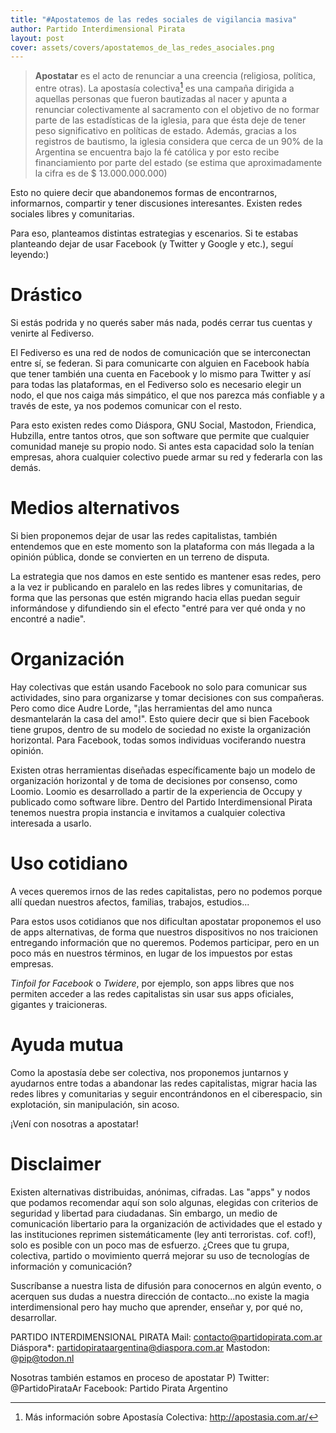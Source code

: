 ```yaml
---
title: "#Apostatemos de las redes sociales de vigilancia masiva"
author: Partido Interdimensional Pirata
layout: post
cover: assets/covers/apostatemos_de_las_redes_asociales.png
---
```


> **Apostatar** es el acto de renunciar a una creencia (religiosa,
> política, entre otras).  La apostasía colectiva[^apostasia] es una
> campaña dirigida a aquellas personas que fueron bautizadas al nacer y
> apunta a renunciar colectivamente al sacramento con el objetivo de no
> formar parte de las estadísticas de la iglesia, para que ésta deje de
> tener peso significativo en políticas de estado.  Además, gracias a
> los registros de bautismo, la iglesia considera que cerca de un 90% de
> la Argentina se encuentra bajo la fé católica y por esto recibe
> financiamiento por parte del estado (se estima que aproximadamente la
> cifra es de $ 13.000.000.000)

[^apostasia]: Más información sobre Apostasía Colectiva:
  <http://apostasia.com.ar/>

Esto no quiere decir que abandonemos formas de encontrarnos,
informarnos, compartir y tener discusiones interesantes.  Existen redes
sociales libres y comunitarias.

Para eso, planteamos distintas estrategias y escenarios.  Si te estabas
planteando dejar de usar Facebook (y Twitter y Google y etc.), seguí
leyendo:)

# Drástico

Si estás podrida y no querés saber más nada, podés cerrar tus cuentas y
venirte al Fediverso.

El Fediverso es una red de nodos de comunicación que se interconectan
entre sí, se federan.  Si para comunicarte con alguien en Facebook había
que tener también una cuenta en Facebook y lo mismo para Twitter y así
para todas las plataformas, en el Fediverso solo es necesario elegir un
nodo, el que nos caiga más simpático, el que nos parezca más confiable y
a través de este, ya nos podemos comunicar con el resto.

Para esto existen redes como Diáspora, GNU Social, Mastodon, Friendica,
Hubzilla, entre tantos otros, que son software que permite que cualquier
comunidad maneje su propio nodo.  Si antes esta capacidad solo la tenían
empresas, ahora cualquier colectivo puede armar su red y federarla con
las demás.

# Medios alternativos

Si bien proponemos dejar de usar las redes capitalistas, también
entendemos que en este momento son la plataforma con más llegada a la
opinión pública, donde se convierten en un terreno de disputa.

La estrategia que nos damos en este sentido es mantener esas redes, pero
a la vez ir publicando en paralelo en las redes libres y comunitarias,
de forma que las personas que estén migrando hacia ellas puedan seguir
informándose y difundiendo sin el efecto "entré para ver qué onda y no
encontré a nadie".


# Organización

Hay colectivas que están usando Facebook no solo para comunicar sus
actividades, sino para organizarse y tomar decisiones con sus
compañeras.  Pero como dice Audre Lorde, "¡las herramientas del amo nunca
desmantelarán la casa del amo!".  Esto quiere decir que si bien Facebook
tiene grupos, dentro de su modelo de sociedad no existe la organización
horizontal.  Para Facebook, todas somos individuas vociferando nuestra
opinión.

Existen otras herramientas diseñadas específicamente bajo un modelo de
organización horizontal y de toma de decisiones por consenso, como
Loomio.  Loomio es desarrollado a partir de la experiencia de Occupy y
publicado como software libre.  Dentro del Partido Interdimensional
Pirata tenemos nuestra propia instancia e invitamos a cualquier
colectiva interesada a usarlo.

# Uso cotidiano

A veces queremos irnos de las redes capitalistas, pero no podemos porque
allí quedan nuestros afectos, familias, trabajos, estudios...

Para estos usos cotidianos que nos dificultan apostatar proponemos el
uso de apps alternativas, de forma que nuestros dispositivos no nos
traicionen entregando información que no queremos.  Podemos participar,
pero en un poco más en nuestros términos, en lugar de los impuestos por
estas empresas.

_Tinfoil for Facebook_ o _Twidere_, por ejemplo, son apps libres que nos
permiten acceder a las redes capitalistas sin usar sus apps oficiales,
gigantes y traicioneras.


# Ayuda mutua

Como la apostasía debe ser colectiva, nos proponemos juntarnos y
ayudarnos entre todas a abandonar las redes capitalistas, migrar hacia
las redes libres y comunitarias y seguir encontrándonos en el
ciberespacio, sin explotación, sin manipulación, sin acoso.

¡Vení con nosotras a apostatar!

# Disclaimer

Existen alternativas distribuidas, anónimas, cifradas.  Las "apps" y
nodos que podamos recomendar aquí son solo algunas, elegidas con
criterios de seguridad y libertad para ciudadanas.  Sin embargo, un
medio de comunicación libertario para la organización de actividades que
el estado y las instituciones reprimen sistemáticamente (ley anti
terroristas. cof. cof!), solo es posible con un poco mas de esfuerzo.
¿Crees que tu grupa, colectiva, partido o movimiento querrá mejorar su
uso de tecnologías de información y comunicación?

Suscríbanse a nuestra lista de difusión para conocernos en algún evento,
o acerquen sus dudas a nuestra dirección de contacto...no existe la
magia interdimensional pero hay mucho que aprender, enseñar y, por qué
no, desarrollar.

PARTIDO INTERDIMENSIONAL PIRATA
Mail: contacto@partidopirata.com.ar
Diáspora*: partidopirataargentina@diaspora.com.ar
Mastodon: @pip@todon.nl

Nosotras también estamos en proceso de apostatar P)
Twitter: @PartidoPirataAr
Facebook: Partido Pirata Argentino
